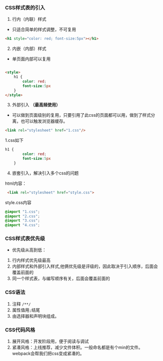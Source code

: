 

### CSS样式表的引入
1. 行内（内联）样式
* 只适合简单的样式调整，不可复用

```html
<h1 style="color: red; font-size:5px"></h1>
```
2. 内嵌（内部）样式
* 单页面内部可以复用

```html

<style>
    h1 {
        color: red; 
        font-size:5px
    }
</style>
```

3. 外部引入 **（最高频使用）**
* 可以做到页面级别的复用，只要引用了此css的页面都可以用，做到了样式分离，也可以触发浏览器缓存。

```html
<link rel="stylesheet" href="1.css"/> 

```
1.css如下
```css
h1 {
        color: red; 
        font-size:5px
    }
```


4. 嵌套引入，解决引入多个css的问题

html内容：
```html
 <link rel="stylesheet" href="style.css">
```
 
style.css内容

```css
@import "1.css";
@import "2.css";
@import "3.css";
@import "4.css";
```

### CSS样式表优先级
- 优先级从高到低：
1. 行内样式优先级最高
2. 内部样式和外部引入样式,他俩优先级是评级的，因此取决于引入顺序，后面会覆盖前面的
3. 同一个样式表，与编写顺序有关，后面会覆盖前面的


### CSS语法
1. 注释 `/**/`
2. 属性值用`;`结尾
3. 由选择器和声明块组成。

### CSS代码风格
1. 展开风格：开发阶段用，便于阅读与调试
2. 紧凑风格：上线推荐，减少文件体积。一般命名都是有个min的文件。webpack会帮我们把css变成紧凑的。